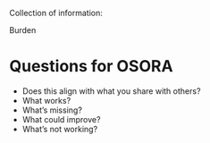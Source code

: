 Collection of information: 

Burden

# Questions for OSORA

- Does this align with what you share with others?
- What works?
- What’s missing?
- What could improve?
- What’s not working?